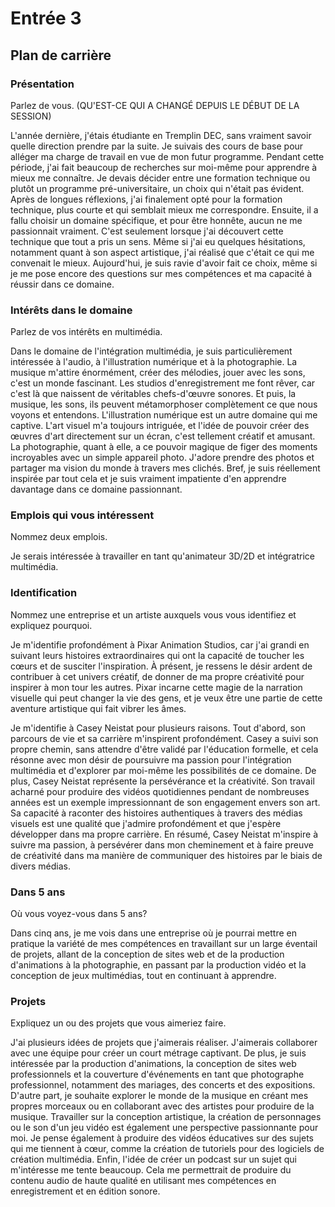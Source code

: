 # Entrée 3
## Plan de carrière

### Présentation
Parlez de vous. 
(QU'EST-CE QUI A CHANGÉ  DEPUIS LE DÉBUT DE LA SESSION)

L'année dernière, j'étais étudiante en Tremplin DEC, sans vraiment savoir quelle direction prendre par la suite. Je suivais des cours de base pour alléger ma charge de travail en vue de mon futur programme. Pendant cette période, j'ai fait beaucoup de recherches sur moi-même pour apprendre à mieux me connaître. Je devais décider entre une formation technique ou plutôt un programme pré-universitaire, un choix qui n'était pas évident. Après de longues réflexions, j'ai finalement opté pour la formation technique, plus courte et qui semblait mieux me correspondre. Ensuite, il a fallu choisir un domaine spécifique, et pour être honnête, aucun ne me passionnait vraiment. C'est seulement lorsque j'ai découvert cette technique que tout a pris un sens. Même si j'ai eu quelques hésitations, notamment quant à son aspect artistique, j'ai réalisé que c'était ce qui me convenait le mieux. Aujourd'hui, je suis ravie d'avoir fait ce choix, même si je me pose encore des questions sur mes compétences et ma capacité à réussir dans ce domaine.
### Intérêts dans le domaine
Parlez de vos intérêts en multimédia. 

Dans le domaine de l'intégration multimédia, je suis particulièrement intéressée à l'audio, à l'illustration numérique et à la photographie. La musique m'attire énormément, créer des mélodies, jouer avec les sons, c'est un monde fascinant. Les studios d'enregistrement me font rêver, car c'est là que naissent de véritables chefs-d'œuvre sonores. Et puis, la musique, les sons, ils peuvent métamorphoser complètement ce que nous voyons et entendons. L'illustration numérique est un autre domaine qui me captive. L'art visuel m'a toujours intriguée, et l'idée de pouvoir créer des œuvres d'art directement sur un écran, c'est tellement créatif et amusant. La photographie, quant à elle, a ce pouvoir magique de figer des moments incroyables avec un simple appareil photo. J'adore prendre des photos et partager ma vision du monde à travers mes clichés. Bref, je suis réellement inspirée par tout cela et je suis vraiment impatiente d'en apprendre davantage dans ce domaine passionnant.
### Emplois qui vous intéressent
Nommez deux emplois.

Je serais intéressée à travailler en tant qu'animateur 3D/2D et intégratrice multimédia.
### Identification
Nommez une entreprise et un artiste auxquels vous vous identifiez et expliquez pourquoi. 

Je m'identifie profondément à Pixar Animation Studios, car j'ai grandi en suivant leurs histoires extraordinaires qui ont la capacité de toucher les cœurs et de susciter l'inspiration. À présent, je ressens le désir ardent de contribuer à cet univers créatif, de donner de ma propre créativité pour inspirer à mon tour les autres. Pixar incarne cette magie de la narration visuelle qui peut changer la vie des gens, et je veux être une partie de cette aventure artistique qui fait vibrer les âmes. 

Je m'identifie à Casey Neistat pour plusieurs raisons. Tout d'abord, son parcours de vie et sa carrière m'inspirent profondément. Casey a suivi son propre chemin, sans attendre d'être validé par l'éducation formelle, et cela résonne avec mon désir de poursuivre ma passion pour l'intégration multimédia et d'explorer par moi-même les possibilités de ce domaine. De plus, Casey Neistat représente la persévérance et la créativité. Son travail acharné pour produire des vidéos quotidiennes pendant de nombreuses années est un exemple impressionnant de son engagement envers son art. Sa capacité à raconter des histoires authentiques à travers des médias visuels est une qualité que j'admire profondément et que j'espère développer dans ma propre carrière. En résumé, Casey Neistat m'inspire à suivre ma passion, à persévérer dans mon cheminement et à faire preuve de créativité dans ma manière de communiquer des histoires par le biais de divers médias.
### Dans 5 ans
Où vous voyez-vous dans 5 ans? 

Dans cinq ans, je me vois dans une entreprise où je pourrai mettre en pratique la variété de mes compétences en travaillant sur un large éventail de projets, allant de la conception de sites web et de la production d'animations à la photographie, en passant par la production vidéo et la conception de jeux multimédias, tout en continuant à apprendre.
### Projets
Expliquez un ou des projets que vous aimeriez faire. 

J'ai plusieurs idées de projets que j'aimerais réaliser. J'aimerais collaborer avec une équipe pour créer un court métrage captivant. De plus, je suis intéressée par la production d'animations, la conception de sites web professionnels et la couverture d'événements en tant que photographe professionnel, notamment des mariages, des concerts et des expositions. D'autre part, je souhaite explorer le monde de la musique en créant mes propres morceaux ou en collaborant avec des artistes pour produire de la musique. Travailler sur la conception artistique, la création de personnages ou le son d'un jeu vidéo est également une perspective passionnante pour moi. Je pense également à produire des vidéos éducatives sur des sujets qui me tiennent à cœur, comme la création de tutoriels pour des logiciels de création multimédia. Enfin, l'idée de créer un podcast sur un sujet qui m'intéresse me tente beaucoup. Cela me permettrait de produire du contenu audio de haute qualité en utilisant mes compétences en enregistrement et en édition sonore.
